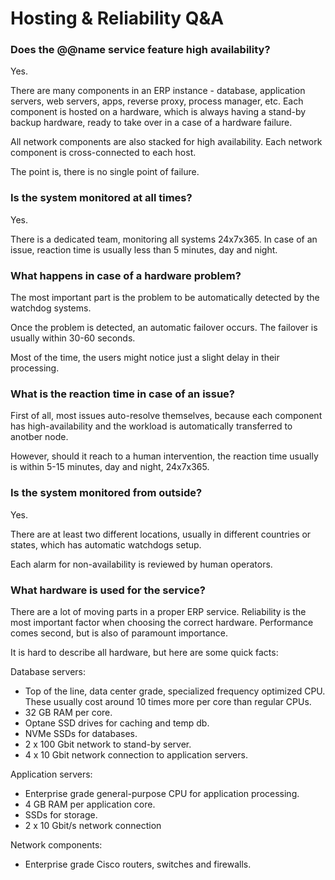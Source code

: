 # Hosting & Reliability Q&A

### Does the @@name service feature high availability?

Yes.

There are many components in an ERP instance - database,
application servers, web servers, apps, reverse proxy, process manager, etc.
Each component is hosted on a hardware, which is always having a 
stand-by backup hardware, ready to take over in a case of a hardware failure.

All network components are also stacked for high availability.
Each network component is cross-connected to each host.

The point is, there is no single point of failure.

### Is the system monitored at all times?

Yes.

There is a dedicated team, monitoring all systems 24x7x365.
In case of an issue, reaction time is usually less than 5 minutes, day and night.

### What happens in case of a hardware problem?

The most important part is the problem to be automatically 
detected by the watchdog systems.

Once the problem is detected, an automatic failover occurs.
The failover is usually within 30-60 seconds.

Most of the time, the users might notice just a slight delay in their processing.

### What is the reaction time in case of an issue?

First of all, most issues auto-resolve themselves, 
because each component has high-availability and the workload is automatically
transferred to anotber node.

However, should it reach to a human intervention, the reaction time usually is
within 5-15 minutes, day and night, 24x7x365.

### Is the system monitored from outside?

Yes.

There are at least two different locations,
usually in different countries or states,
which has automatic watchdogs setup.

Each alarm for non-availability is reviewed by human operators.

### What hardware is used for the service?

There are a lot of moving parts in a proper ERP service.
Reliability is the most important factor when choosing the correct hardware.
Performance comes second, but is also of paramount importance.

It is hard to describe all hardware, but here are some quick facts:

Database servers:

* Top of the line, data center grade, specialized frequency optimized CPU.
These usually cost around 10 times more per core than regular CPUs.
* 32 GB RAM per core.
* Optane SSD drives for caching and temp db.
* NVMe SSDs for databases.
* 2 x 100 Gbit network to stand-by server.
* 4 x 10 Gbit network connection to application servers.

Application servers:

* Enterprise grade general-purpose CPU for application processing.
* 4 GB RAM per application core.
* SSDs for storage.
* 2 x 10 Gbit/s network connection

Network components:

* Enterprise grade Cisco routers, switches and firewalls.
